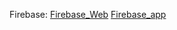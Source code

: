 Firebase:
[Firebase_Web](angular-todo-9168b.web.app)
[Firebase_app](angular-todo-9168b.firebaseapp.com)
